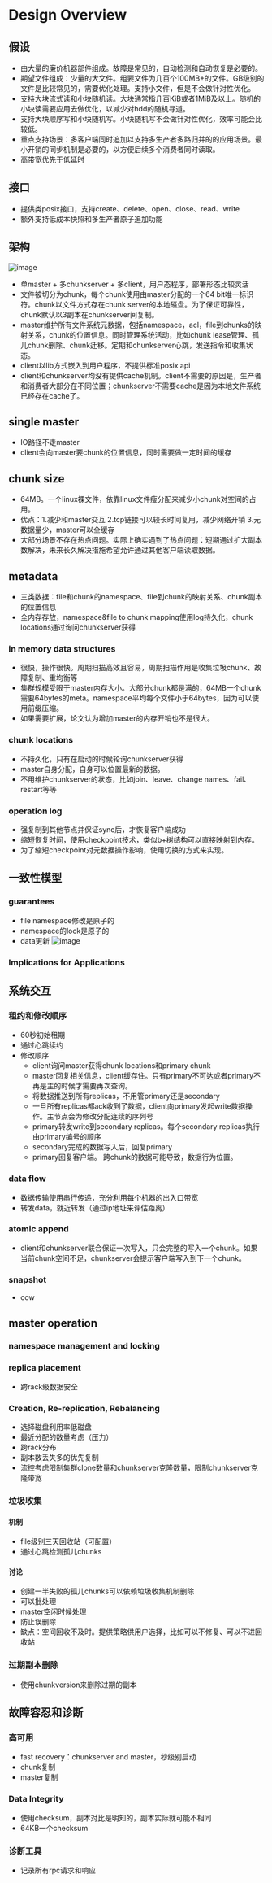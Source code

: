# Design Overview
## 假设
- 由大量的廉价机器部件组成。故障是常见的，自动检测和自动恢复是必要的。
- 期望文件组成：少量的大文件。组要文件为几百个100MB+的文件。GB级别的文件是比较常见的，需要优化处理。支持小文件，但是不会做针对性优化。
- 支持大块流式读和小块随机读。大块通常指几百KiB或者1MiB及以上。随机的小块读需要应用去做优化，以减少对hdd的随机寻道。
- 支持大块顺序写和小块随机写。小块随机写不会做针对性优化，效率可能会比较低。
- 重点支持场景：多客户端同时追加以支持多生产者多路归并的的应用场景。最小开销的同步机制是必要的，以方便后续多个消费者同时读取。
- 高带宽优先于低延时
## 接口
- 提供类posix接口，支持create、delete、open、close、read、write
- 额外支持低成本快照和多生产者原子追加功能
## 架构
![image](https://github.com/LoveYouMoreThanCode/tiny_trick/assets/141383156/940e8b45-98dc-45d0-b8fd-5f639c5e3524)
- 单master + 多chunkserver + 多client，用户态程序，部署形态比较灵活
- 文件被切分为chunk，每个chunk使用由master分配的一个64 bit唯一标识符。chunk以文件方式存在chunk server的本地磁盘。为了保证可靠性，chunk默认以3副本在chunkserver间复制。
- master维护所有文件系统元数据，包括namespace，acl，file到chunks的映射关系，chunk的位置信息。同时管理系统活动，比如chunk lease管理、孤儿chunk删除、chunk迁移。定期和chunkserver心跳，发送指令和收集状态。
- client以lib方式嵌入到用户程序，不提供标准posix api
- client和chunkserver均没有提供cache机制。client不需要的原因是，生产者和消费者大部分在不同位置；chunkserver不需要cache是因为本地文件系统已经存在cache了。
## single master
- IO路径不走master
- client会向master要chunk的位置信息，同时需要做一定时间的缓存
## chunk size
- 64MB。一个linux裸文件，依靠linux文件瘦分配来减少小chunk对空间的占用。
- 优点：1.减少和master交互 2.tcp链接可以较长时间复用，减少网络开销 3.元数据量少，master可以全缓存
- 大部分场景不存在热点问题。实际上确实遇到了热点问题：短期通过扩大副本数解决，未来长久解决措施希望允许通过其他客户端读取数据。
## metadata
- 三类数据：file和chunk的namespace、file到chunk的映射关系、chunk副本的位置信息
- 全内存存放，namespace&file to chunk mapping使用log持久化，chunk locations通过询问chunkserver获得
### in memory data structures
- 很快，操作很快。周期扫描高效且容易，周期扫描作用是收集垃圾chunk、故障复制、重均衡等
- 集群规模受限于master内存大小。大部分chunk都是满的，64MB一个chunk需要64bytes的meta。namespace平均每个文件小于64bytes，因为可以使用前缀压缩。
- 如果需要扩展，论文认为增加master的内存开销也不是很大。
### chunk locations
- 不持久化，只有在启动的时候轮询chunkserver获得
- master自身分配，自身可以位置最新的数据。
- 不用维护chunkserver的状态，比如join、leave、change names、fail、restart等等
### operation log
- 强复制到其他节点并保证sync后，才恢复客户端成功
- 缩短恢复时间，使用checkpoint技术，类似b+树结构可以直接映射到内存。
- 为了缩短checkpoint对元数据操作影响，使用切换的方式来实现。
## 一致性模型
### guarantees
- file namespace修改是原子的
- namespace的lock是原子的
- data更新
![image](https://github.com/LoveYouMoreThanCode/tiny_trick/assets/141383156/8c90f89d-accd-4d68-a213-822f88ae8354)

### Implications for Applications

## 系统交互
### 租约和修改顺序
- 60秒初始租期
- 通过心跳续约
- 修改顺序
  - client询问master获得chunk locations和primary chunk
  - master回复相关信息，client缓存住。只有primary不可达或者primary不再是主的时候才需要再次查询。
  - 将数据推送到所有replicas，不用管primary还是secondary
  - 一旦所有replicas都ack收到了数据，client向primary发起write数据操作。主节点会为修改分配连续的序列号
  - primary转发write到secondary replicas。每个secondary replicas执行由primary编号的顺序
  - secondary完成的数据写入后，回复primary
  - primary回复客户端。
  跨chunk的数据可能导致，数据行为位置。
### data flow
- 数据传输使用串行传递，充分利用每个机器的出入口带宽
- 转发data，就近转发（通过ip地址来评估距离）
### atomic append
- client和chunkserver联合保证一次写入，只会完整的写入一个chunk。如果当前chunk空间不足，chunkserver会提示客户端写入到下一个chunk。
### snapshot
- cow
## master operation
### namespace management and locking
### replica placement
- 跨rack级数据安全
### Creation, Re-replication, Rebalancing
- 选择磁盘利用率低磁盘
- 最近分配的数量考虑（压力）
- 跨rack分布
- 副本数丢失多的优先复制
- 流控考虑限制集群clone数量和chunkserver克隆数量，限制chunkserver克隆带宽
### 垃圾收集
#### 机制
- file级别三天回收站（可配置）
- 通过心跳检测孤儿chunks
#### 讨论
- 创建一半失败的孤儿chunks可以依赖垃圾收集机制删除
- 可以批处理
- master空闲时候处理
- 防止误删除
- 缺点：空间回收不及时。提供策略供用户选择，比如可以不修复、可以不进回收站
### 过期副本删除
- 使用chunkversion来删除过期的副本
## 故障容忍和诊断
### 高可用
- fast recovery：chunkserver and master，秒级别启动
- chunk复制
- master复制
### Data Integrity
- 使用checksum，副本对比是明知的，副本实际就可能不相同
- 64KB一个checksum
### 诊断工具
- 记录所有rpc请求和响应






















